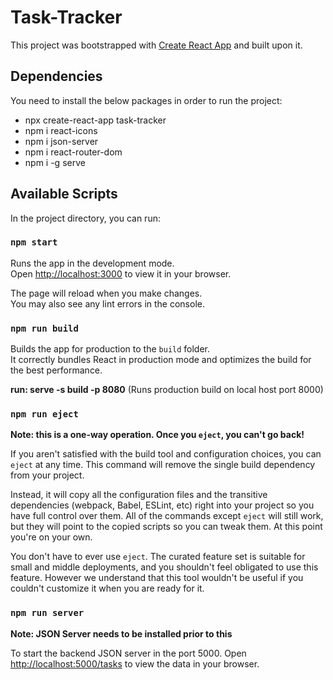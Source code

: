 # Task-Tracker

This project was bootstrapped with [Create React App](https://github.com/facebook/create-react-app) and built upon it.

## Dependencies

You need to install the below packages in order to run the project:
- npx create-react-app task-tracker
- npm i react-icons
- npm i json-server
- npm i react-router-dom
- npm i -g serve

## Available Scripts

In the project directory, you can run:

### `npm start`

Runs the app in the development mode.\
Open [http://localhost:3000](http://localhost:3000) to view it in your browser.

The page will reload when you make changes.\
You may also see any lint errors in the console.

### `npm run build`

Builds the app for production to the `build` folder.\
It correctly bundles React in production mode and optimizes the build for the best performance.

**run: serve -s build -p 8080** (Runs production build on local host port 8000)

### `npm run eject`

**Note: this is a one-way operation. Once you `eject`, you can't go back!**

If you aren't satisfied with the build tool and configuration choices, you can `eject` at any time. This command will remove the single build dependency from your project.

Instead, it will copy all the configuration files and the transitive dependencies (webpack, Babel, ESLint, etc) right into your project so you have full control over them. All of the commands except `eject` will still work, but they will point to the copied scripts so you can tweak them. At this point you're on your own.

You don't have to ever use `eject`. The curated feature set is suitable for small and middle deployments, and you shouldn't feel obligated to use this feature. However we understand that this tool wouldn't be useful if you couldn't customize it when you are ready for it.

### `npm run server`

**Note: JSON Server needs to be installed prior to this**

To start the backend JSON server in the port 5000.
Open [http://localhost:5000/tasks](http://localhost:5000/tasks) to view the data in your browser.
